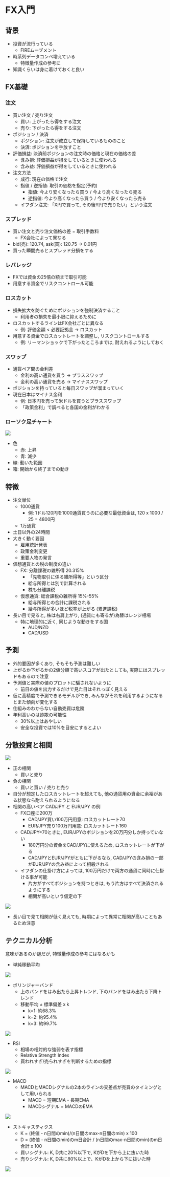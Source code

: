 # FX入門
## 背景
- 投資が流行っている
    - FIREムーブメント
- 時系列データコンペ増えている
    - 特徴量作成の参考に
- 知識くらいは身に着けておくと良い

## FX基礎
### 注文
- 買い注文 / 売り注文
    - 買い: 上がったら得をする注文
    - 売り: 下がったら得をする注文
- ポジション / 決済
    - ポジション: 注文が成立して保持しているもののこと
    - 決済: ポジションを手放すこと
- 評価損益: 決済前ポジションの注文時の価格と現在の価格の差
    - 含み損: 評価損益が損をしているときに使われる
    - 含み益: 評価損益が得をしているときに使われる
- 注文方法
    - 成行: 現在の価格で注文
    - 指値 / 逆指値: 取引の価格を指定(予約)
        - 指値: 今より安くなったら買う / 今より高くなったら売る
        - 逆指値: 今より高くなったら買う / 今より安くなったら売る
    - イフダン注文: 「X円で買って, その後Y円で売りたい」という注文

### スプレッド
- 買い注文と売り注文価格の差 = 取引手数料
    - FX会社によって異なる
- bid(売): 120.74, ask(買): 120.75 → 0.01円
- 買った瞬間売るとスプレッド分損をする

### レバレッジ
- FXでは資金の25倍の額まで取引可能
- 用意する資金でリスクコントロール可能

### ロスカット
- 損失拡大を防ぐためにポジションを強制決済すること
    - 利用者の損失を最小限に抑えるために
- ロスカットするラインはFX会社ごとに異なる
    - 例: 評価金額 < 必要証拠金 → ロスカット
- 用意する資金でロスカットレートを調整し, リスクコントロールする
    - 例: リーマンショックで下がったところまでは, 耐えれるようにしておく

### スワップ
- 通貨ペア間の金利差
    - 金利の高い通貨を買う → プラススワップ
    - 金利の高い通貨を売る → マイナススワップ
- ポジションを持っていると毎日スワップが溜まっていく
- 現在日本はマイナス金利
    - 例: 日本円を売って米ドルを買うとプラススワップ
    - 「政策金利」で調べると各国の金利がわかる

### ローソク足チャート
![](img/chart.svg)
- 色
    - 赤: 上昇
    - 青: 減少
- 線: 動いた範囲
- 箱: 開始から終了までの動き

## 特徴
- 注文単位
    - 1000通貨
        - 例: 1ドル120円を1000通貨買うのに必要な最低資金は, 120 x 1000 / 25 = 4800円
    - 1万通貨
- 土日以外の24時間
- 大きく動く要因
    - 雇用統計発表
    - 政策金利変更
    - 重要人物の発言
- 仮想通貨との税の制度の違い
    - FX: 分離課税の雑所得 20.315%
        - 「先物取引に係る雑所得等」という区分
        - 給与所得とは別で計算される
        - 株も分離課税
    - 仮想通貨: 総合課税の雑所得 15%-55%
        - 給与所得との合計に課税される
        - 給与所得が多いほど税率が上がる (累進課税)
- 長い目で見ると, 株は右肩上がり, (通貨にも寄るが)為替はレンジ相場
    - 特に地理的に近く, 同じような動きをする国
        - AUD/NZD
        - CAD/USD

## 予測
- 外的要因が多くあり, そもそも予測は難しい
- 上がるか下がるかの2値分類で高いスコアが出たとしても, 実際にはスプレッドもあるので注意
- 予測値と実際の値のプロットに騙されないように
    - 前日の値を出力するだけで見た目はそれっぽく見える
- 仮に高精度で予測できるモデルができ, みんながそれを利用するようになるとまた傾向が変化する
- 仕組みのわからない自動売買は危険
- 年利高いのは詐欺の可能性
    - 30%以上はあやしい
    - 安全な投資では10%を目安にするとよい

## 分散投資と相関
![](img/corr.svg)
- 正の相関
    - 買いと売り
- 負の相関
    - 買いと買い / 売りと売り
- 自分が想定したロスカットレートを超えても, 他の通貨用の資金に余裕がある状態なら耐えられるようになる
- 相関の高いペア CAD/JPY と EUR/JPY の例
    - FX口座に200万
        - CAD/JPY買い100万円用意: ロスカットレート70
        - EUR/JPY売り100万円用意: ロスカットレート160
    - CAD/JPY=70ときに, EUR/JPYのポジションを20万円分しか持っていない
        - 180万円分の資金をCAD/JPYに使えるため, ロスカットレートが下がる
        - CAD/JPYとEUR/JPYがともに下がるなら, CAD/JPYの含み損の一部がEUR/JPYの含み益によって相殺される
    - イフダンの仕掛け方によっては, 100万円だけで両方の通貨に同時に仕掛ける事が可能
        - 片方がすべてポジションを持つときは, もう片方はすべて決済されるようにする
        - 相関が高いという仮定の下

![](img/EURJPY_AUDNZD.svg)
- 長い目で見て相関が低く見えても, 時期によって異常に相関が高いこともあるため注意

## テクニカル分析
意味があるのか謎だが, 特徴量作成の参考にはなるかも

- 単純移動平均

![](img/MovingAverage.svg)
- ボリンジャーバンド
    - 上のバンドをはみ出たら上昇トレンド, 下のバンドをはみ出たら下降トレンド
    - 移動平均 ± 標準偏差 x k
        - k=1: 約68.3%
        - k=2: 約95.4%
        - k=3: 約99.7%

![](img/BollingerBands.svg)
- RSI
    - 相場の相対的な強弱を表す指標
    - Relative Strength Index
    - 買われすぎ/売られすぎを判断するための指標

![](img/RSI.svg)
- MACD
    - MACDとMACDシグナルの2本のラインの交差点が売買のタイミングとして用いられる
        - MACD = 短期EMA - 長期EMA
        - MACDシグナル = MACDのEMA

![](img/MACD.svg)
- ストキャスティクス
    - K = (終値 - n日間のmin)/(n日間のmax-n日間のmin) x 100
    - D = (終値 - n日間のmin)のm日合計 / (n日間のmax-n日間のmin)のm日合計 x 100
    - 買いシグナル: K, D共に20%以下で, KがDを下から上に抜いた時
    - 売りシグナル: K, D共に80%以上で、KがDを上から下に抜いた時

![](img/StochasticOscillator.svg)

